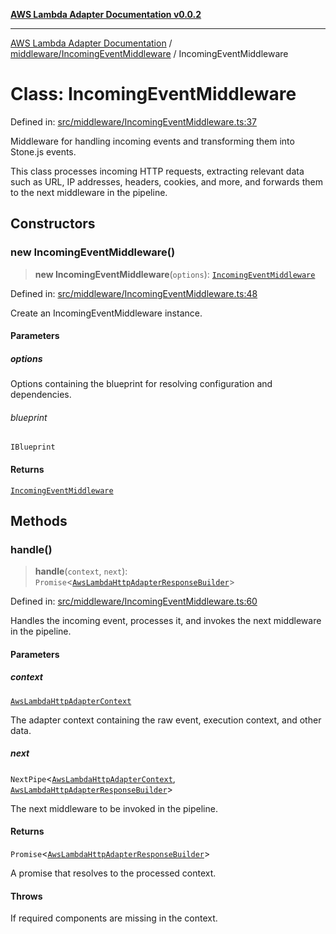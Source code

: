 [**AWS Lambda Adapter Documentation v0.0.2**](../../../README.md)

***

[AWS Lambda Adapter Documentation](../../../modules.md) / [middleware/IncomingEventMiddleware](../README.md) / IncomingEventMiddleware

# Class: IncomingEventMiddleware

Defined in: [src/middleware/IncomingEventMiddleware.ts:37](https://github.com/stonemjs/aws-lambda-adapter/blob/9de4b38bb7a5afd4d5599dae1399969698a2422d/src/middleware/IncomingEventMiddleware.ts#L37)

Middleware for handling incoming events and transforming them into Stone.js events.

This class processes incoming HTTP requests, extracting relevant data such as URL, IP addresses,
headers, cookies, and more, and forwards them to the next middleware in the pipeline.

## Constructors

### new IncomingEventMiddleware()

> **new IncomingEventMiddleware**(`options`): [`IncomingEventMiddleware`](IncomingEventMiddleware.md)

Defined in: [src/middleware/IncomingEventMiddleware.ts:48](https://github.com/stonemjs/aws-lambda-adapter/blob/9de4b38bb7a5afd4d5599dae1399969698a2422d/src/middleware/IncomingEventMiddleware.ts#L48)

Create an IncomingEventMiddleware instance.

#### Parameters

##### options

Options containing the blueprint for resolving configuration and dependencies.

###### blueprint

`IBlueprint`

#### Returns

[`IncomingEventMiddleware`](IncomingEventMiddleware.md)

## Methods

### handle()

> **handle**(`context`, `next`): `Promise`\<[`AwsLambdaHttpAdapterResponseBuilder`](../../../declarations/type-aliases/AwsLambdaHttpAdapterResponseBuilder.md)\>

Defined in: [src/middleware/IncomingEventMiddleware.ts:60](https://github.com/stonemjs/aws-lambda-adapter/blob/9de4b38bb7a5afd4d5599dae1399969698a2422d/src/middleware/IncomingEventMiddleware.ts#L60)

Handles the incoming event, processes it, and invokes the next middleware in the pipeline.

#### Parameters

##### context

[`AwsLambdaHttpAdapterContext`](../../../declarations/interfaces/AwsLambdaHttpAdapterContext.md)

The adapter context containing the raw event, execution context, and other data.

##### next

`NextPipe`\<[`AwsLambdaHttpAdapterContext`](../../../declarations/interfaces/AwsLambdaHttpAdapterContext.md), [`AwsLambdaHttpAdapterResponseBuilder`](../../../declarations/type-aliases/AwsLambdaHttpAdapterResponseBuilder.md)\>

The next middleware to be invoked in the pipeline.

#### Returns

`Promise`\<[`AwsLambdaHttpAdapterResponseBuilder`](../../../declarations/type-aliases/AwsLambdaHttpAdapterResponseBuilder.md)\>

A promise that resolves to the processed context.

#### Throws

If required components are missing in the context.
